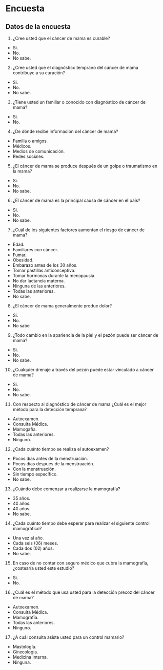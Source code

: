 # Encuesta

## Datos de la encuesta

1. ¿Cree usted que el cáncer de mama es curable?

- Si.
- No.
- No sabe.

2.  ¿Cree usted que el diagnóstico temprano del cáncer de mama contribuye a su curación?

- Si.
- No.
- No sabe.

3.  ¿Tiene usted un familiar o conocido con diagnóstico de cáncer de mama?

- Si.
- No.

4.  ¿De dónde recibe información del cáncer de mama?

- Familia o amigos.
- Médicos.
- Medios de comunicación.
- Redes sociales.

5.  ¿El cáncer de mama se produce después de un golpe o traumatismo en la mama?

- Si.
- No.
- No sabe.

6.  ¿El cáncer de mama es la principal causa de cáncer en el país?

- Si.
- No.
- No sabe.

7.  ¿Cuál de los siguientes factores aumentan el riesgo de cáncer de mama?

- Edad.
- Familiares con cáncer.
- Fumar.
- Obesidad.
- Embarazo antes de los 30 años.
- Tomar pastillas anticonceptiva.
- Tomar hormonas durante la menopausia.
- No dar lactancia materna.
- Ninguna de las anteriores.
- Todas las anteriores.
- No sabe.

8.  ¿El cáncer de mama generalmente produe dolor?

- Si.
- No.
- No sabe

9.  ¿Todo cambio en la apariencia de la piel y el pezón puede ser cáncer de mama?

- Si.
- No.
- No sabe.

10. ¿Cualquier drenaje a través del pezón puede estar vinculado a cáncer de mama?

- Si.
- No.
- No sabe.

11. Con respecto al diagnóstico de cáncer de mama ¿Cuál es el mejor método para la detección temprana?

- Autoexamen.
- Consulta Médica.
- Mamogafía.
- Todas las anteriores.
- Ninguno.

12. ¿Cada cuánto tiempo se realiza el autoexamen?

- Pocos días antes de la menstruación.
- Pocos días después de la menstruación.
- Con la menstruación.
- Sin tiempo específico.
- No sabe.

13. ¿Cuándo debe comenzar a realizarse la mamografía?

- 35 años.
- 40 años.
- 40 años.
- No sabe.

14. ¿Cada cuánto tiempo debe esperar para realizar el siguiente control mamográfico?

- Una vez al año.
- Cada seis (06) meses.
- Cada dos (02) años.
- No sabe.

15. En caso de no contar con seguro médico que cubra la mamografía, ¿costearía usted este estudio?

- Si.
- No.

16. ¿Cuál es el método que usa usted para la detección precoz del cáncer de mama?

- Autoexamen.
- Consulta Médica.
- Mamografía.
- Todas las anteriores.
- Ninguno.

17. ¿A cuál consulta asiste usted para un control mamario?

- Mastología.
- Ginecología.
- Medicina Interna.
- Ninguna.
